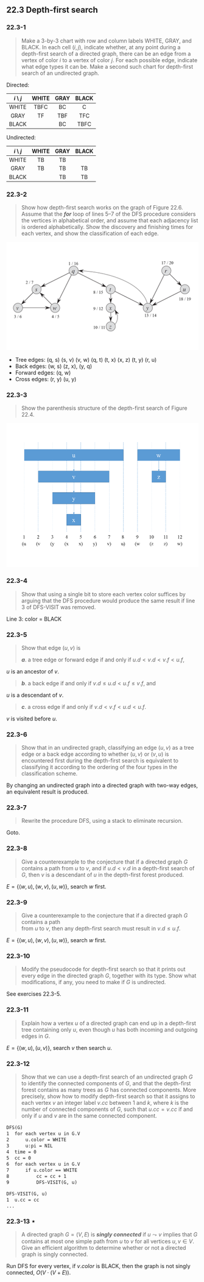 ## 22.3 Depth-first search

### 22.3-1

> Make a 3-by-3 chart with row and column labels WHITE, GRAY, and BLACK. In each cell $(i, j)$, indicate whether, at any point during a depth-first search of a directed graph, there can be an edge from a vertex of color $i$ to a vertex of color $j$. For each possible edge, indicate what edge types it can be. Make a second such chart for depth-first search of an undirected graph.

Directed:

| $i$ \ $j$ | WHITE | GRAY | BLACK |
| :---: | :---: | :---: | :---: |
| WHITE | TBFC | BC | C |
| GRAY | TF | TBF | TFC |
| BLACK |  | BC | TBFC |

Undirected:

| $i$ \ $j$ | WHITE | GRAY | BLACK |
| :---: | :---: | :---: | :---: |
| WHITE | TB | TB |  |
| GRAY | TB | TB | TB |
| BLACK |  | TB | TB |

### 22.3-2

> Show how depth-first search works on the graph of Figure 22.6. Assume that the _**for**_ loop of lines 5–7 of the DFS procedure considers the vertices in alphabetical order, and assume that each adjacency list is ordered alphabetically. Show the discovery and finishing times for each vertex, and show the classification of each edge.

![](./img/22.3-2_1.png)

* Tree edges: \(q, s\) \(s, v\) \(v, w\) \(q, t\) \(t, x\) \(x, z\) \(t, y\) \(r, u\)
* Back edges: \(w, s\) \(z, x\), \(y, q\)
* Forward edges: \(q, w\)
* Cross edges: \(r, y\) \(u, y\)

### 22.3-3

> Show the parenthesis structure of the depth-first search of Figure 22.4.

![](./img/22.3-3_1.png)

### 22.3-4

> Show that using a single bit to store each vertex color suffices by arguing that the DFS procedure would produce the same result if line 3 of DFS-VISIT was removed.

Line 3: color = BLACK

### 22.3-5

> Show that edge $(u, v)$ is
>
> _**a**_. a tree edge or forward edge if and only if $u.d < v.d < v.f < u.f$,

$u$ is an ancestor of $v$.

> _**b**_. a back edge if and only if $v.d \le u.d < u.f \le v.f$, and

$u$ is a descendant of $v$.

> _**c**_. a cross edge if and only if $v.d < v.f < u.d < u.f$.

$v$ is visited before $u$.

### 22.3-6

> Show that in an undirected graph, classifying an edge $(u, v)$ as a tree edge or a back edge according to whether $(u, v)$ or $(v, u)$ is encountered first during the depth-first search is equivalent to classifying it according to the ordering of the four types in the classification scheme.

By changing an undirected graph into a directed graph with two-way edges, an equivalent result is produced.

### 22.3-7

> Rewrite the procedure DFS, using a stack to eliminate recursion.

Goto.

### 22.3-8

> Give a counterexample to the conjecture that if a directed graph $G$ contains a path from $u$ to $v$, and if $u.d < v.d$ in a depth-first search of $G$, then $v$ is a descendant of $u$ in the depth-first forest produced.

$E = \{(w, u), (w, v), (u, w)\}$, search $w$ first.

### 22.3-9

> Give a counterexample to the conjecture that if a directed graph $G$ contains a path  
> from $u$ to $v$, then any depth-first search must result in $v.d \le u.f$.

$E = \{(w, u), (w, v), (u, w)\}$, search $w$ first.

### 22.3-10

> Modify the pseudocode for depth-first search so that it prints out every edge in the directed graph $G$, together with its type. Show what modifications, if any, you need to make if $G$ is undirected.

See exercises 22.3-5.

### 22.3-11

> Explain how a vertex $u$ of a directed graph can end up in a depth-first tree containing only $u$, even though $u$ has both incoming and outgoing edges in $G$.

$E = \{(w, u), (u, v)\}$, search $v$ then search $u$.

### 22.3-12

> Show that we can use a depth-first search of an undirected graph $G$ to identify the connected components of $G$, and that the depth-first forest contains as many trees as $G$ has connected components. More precisely, show how to modify depth-first search so that it assigns to each vertex $v$ an integer label $v.cc$ between $1$ and $k$, where $k$ is the number of connected components of $G$, such that $u.cc = v.cc$ if and only if $u$ and $v$ are in the same connected component.

```
DFS(G)
1  for each vertex u in G.V
2      u.color = WHITE
3      u:pi = NIL
4  time = 0
5  cc = 0
6  for each vertex u in G.V
7      if u.color == WHITE
8          cc = cc + 1
9          DFS-VISIT(G, u)
```

```
DFS-VISIT(G, u)
1  u.cc = cc
...
```

### 22.3-13 $\star$

> A directed graph $G = (V, E)$ is _**singly connected**_ if $u \leadsto v$ implies that $G$ contains at most one simple path from $u$ to $v$ for all vertices $u, v \in V$. Give an efficient algorithm to determine whether or not a directed graph is singly connected.

Run DFS for every vertex, if $v.color$ is BLACK, then the graph is not singly connected, $O(V\cdot(V+E))$.
